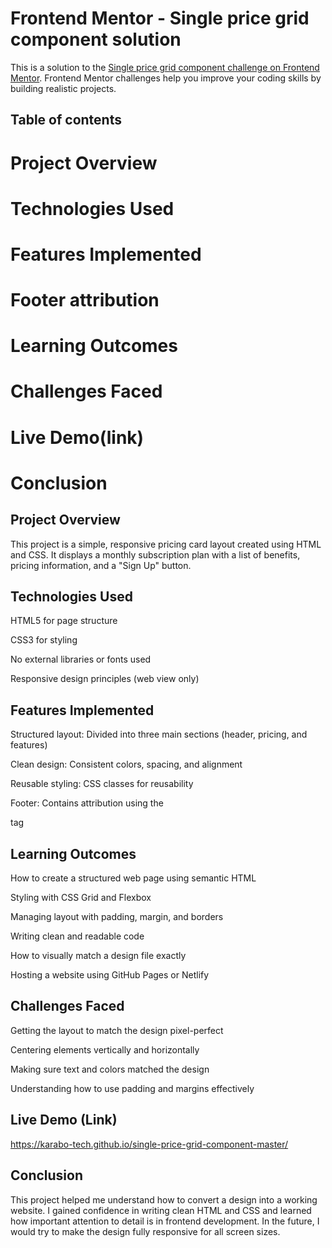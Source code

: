 # Frontend Mentor - Single price grid component solution

This is a solution to the [Single price grid component challenge on Frontend Mentor](https://www.frontendmentor.io/challenges/single-price-grid-component-5ce41129d0ff452fec5abbbc). Frontend Mentor challenges help you improve your coding skills by building realistic projects. 

## Table of contents

  # Project Overview
  # Technologies Used
  # Features Implemented
  # Footer attribution
  # Learning Outcomes
  # Challenges Faced
  # Live Demo(link)
  # Conclusion

## Project Overview
This project is a simple, responsive pricing card layout created using HTML and CSS. It displays a monthly subscription plan with a list of benefits, pricing information, and a "Sign Up" button.

## Technologies Used
HTML5 for page structure

CSS3 for styling

No external libraries or fonts used

Responsive design principles (web view only)

## Features Implemented
Structured layout: Divided into three main sections (header, pricing, and features)

Clean design: Consistent colors, spacing, and alignment

Reusable styling: CSS classes for reusability

Footer: Contains attribution using the <footer> tag

## Learning Outcomes
How to create a structured web page using semantic HTML

Styling with CSS Grid and Flexbox

Managing layout with padding, margin, and borders

Writing clean and readable code

How to visually match a design file exactly

Hosting a website using GitHub Pages or Netlify

## Challenges Faced
Getting the layout to match the design pixel-perfect

Centering elements vertically and horizontally

Making sure text and colors matched the design

Understanding how to use padding and margins effectively

## Live Demo (Link)
https://karabo-tech.github.io/single-price-grid-component-master/

## Conclusion
This project helped me understand how to convert a design into a working website. I gained confidence in writing clean HTML and CSS and learned how important attention to detail is in frontend development. In the future, I would try to make the design fully responsive for all screen sizes.
